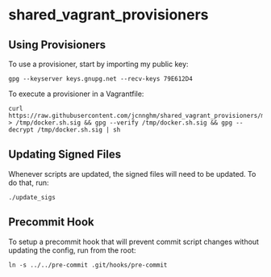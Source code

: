 # shared_vagrant_provisioners

## Using Provisioners

To use a provisioner, start by importing my public key:

    gpg --keyserver keys.gnupg.net --recv-keys 79E612D4

To execute a provisioner in a Vagrantfile:

    curl https://raw.githubusercontent.com/jcnnghm/shared_vagrant_provisioners/master/docker.sh.sig > /tmp/docker.sh.sig && gpg --verify /tmp/docker.sh.sig && gpg --decrypt /tmp/docker.sh.sig | sh

## Updating Signed Files

Whenever scripts are updated, the signed files will need to be updated.  To do
that, run:

    ./update_sigs

## Precommit Hook

To setup a precommit hook that will prevent commit script changes without
updating the config, run from the root:

    ln -s ../../pre-commit .git/hooks/pre-commit
